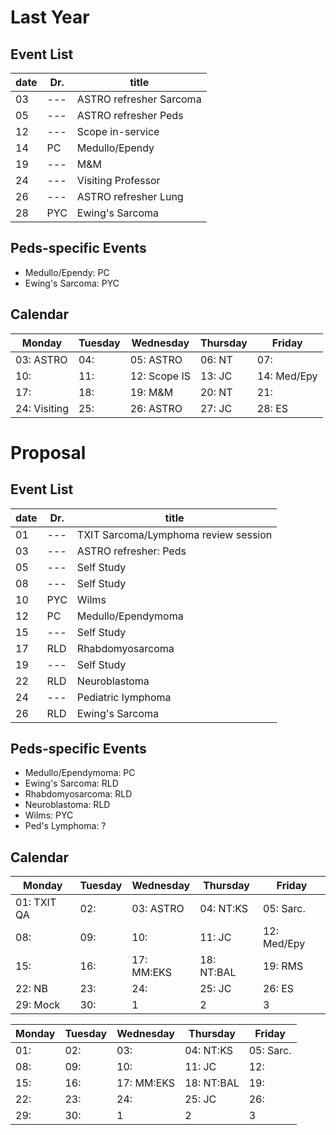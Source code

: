 # Last Year
## Event List
| date | Dr. | title                   |
| ---- | --- | ----------------------- |
| 03   | --- | ASTRO refresher Sarcoma |
| 05   | --- | ASTRO refresher Peds    |
| 12   | --- | Scope in-service        |
| 14   | PC  | Medullo/Ependy         |
| 19   | --- | M&M                     |
| 24   | --- | Visiting Professor      |
| 26   | --- | ASTRO refresher Lung    |
| 28   | PYC | Ewing's Sarcoma         |

## Peds-specific Events
- Medullo/Ependy: PC
- Ewing's Sarcoma: PYC

## Calendar
| Monday       | Tuesday | Wednesday    | Thursday | Friday      |
| ------------ | ------- | ------------ | -------- | ----------- |
| 03: ASTRO    | 04:     | 05: ASTRO    | 06: NT   | 07:         |
| 10:          | 11:     | 12: Scope IS | 13: JC   | 14: Med/Epy |
| 17:          | 18:     | 19: M&M      | 20: NT   | 21:         |
| 24: Visiting | 25:     | 26: ASTRO    | 27: JC   | 28: ES |

# Proposal
## Event List
| date | Dr. | title                                |
| ---- | --- | ------------------------------------ |
| 01   | --- | TXIT Sarcoma/Lymphoma review session |
| 03   | --- | ASTRO refresher: Peds                |
| 05   | --- | Self Study                           |
| 08   | --- | Self Study                           |
| 10   | PYC | Wilms                                |
| 12   | PC  | Medullo/Ependymoma                   |
| 15   | --- | Self Study                           |
| 17   | RLD | Rhabdomyosarcoma                     |
| 19   | --- | Self Study                           |
| 22   | RLD | Neuroblastoma                        |
| 24   | --- | Pediatric lymphoma                   |
| 26   | RLD | Ewing's Sarcoma                      |

## Peds-specific Events
- Medullo/Ependymoma: PC
- Ewing's Sarcoma: RLD
- Rhabdomyosarcoma: RLD
- Neuroblastoma: RLD
- Wilms: PYC
- Ped's Lymphoma: ?

## Calendar
| Monday      | Tuesday | Wednesday  | Thursday   | Friday      |
| ----------- | ------- | ---------- | ---------- | ----------- |
| 01: TXIT QA | 02:     | 03: ASTRO  | 04: NT:KS  | 05: Sarc.   | 
| 08:         | 09:     | 10:        | 11: JC     | 12: Med/Epy |
| 15:         | 16:     | 17: MM:EKS | 18: NT:BAL | 19: RMS     |
| 22: NB      | 23:     | 24:        | 25: JC     | 26: ES      |
| 29: Mock    | 30:     | 1          | 2          | 3           |

| Monday | Tuesday | Wednesday  | Thursday   | Friday    |
| ------ | ------- | ---------- | ---------- | --------- |
| 01:    | 02:     | 03:        | 04: NT:KS  | 05: Sarc. |
| 08:    | 09:     | 10:        | 11: JC     | 12:       |
| 15:    | 16:     | 17: MM:EKS | 18: NT:BAL | 19:       |
| 22:    | 23:     | 24:        | 25: JC     | 26:       |
| 29:    | 30:     | 1          | 2          | 3         |

